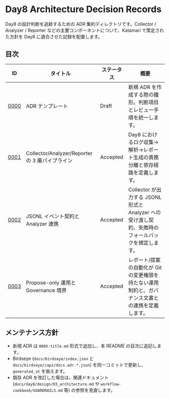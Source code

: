 # Day8 Architecture Decision Records

Day8 の設計判断を追跡するための ADR 集約ディレクトリです。Collector / Analyzer / Reporter などの主要コンポーネントについて、Katamari で策定された方針を Day8 に適合させた記録を配置します。

## 目次

| ID | タイトル | ステータス | 概要 |
| --- | --- | --- | --- |
| [0000](0000-template.md) | ADR テンプレート | Draft | 新規 ADR を作成する際の雛形。判断項目とレビュー手順を統一します。 |
| [0001](0001-collector-analyzer-reporter-pipeline.md) | Collector/Analyzer/Reporter の 3 層パイプライン | Accepted | Day8 におけるログ収集→解析→レポート生成の責務分離と依存経路を定義します。 |
| [0002](0002-jsonl-event-contract.md) | JSONL イベント契約と Analyzer 連携 | Accepted | Collector が出力する JSONL 形式と Analyzer への受け渡し契約、失敗時のフォールバックを規定します。 |
| [0003](0003-propose-only-governance.md) | Propose-only 運用と Governance 境界 | Accepted | レポート/提案の自動化が Git の変更権限を持たない運用制約と、ガバナンス文書との連携を定義します。 |

## メンテナンス方針

- 新規 ADR は `000X-title.md` 形式で追加し、本 README の目次に追記します。
- Birdseye (`docs/birdseye/index.json` と `docs/birdseye/caps/docs.adr.*.json`) を同一コミットで更新し、`generated_at` を揃えます。
- 既存 ADR を改訂した場合は、関連ドキュメント (`docs/day8/design/03_architecture.md` や `workflow-cookbook/GUARDRAILS.md` 等) の参照を見直します。
